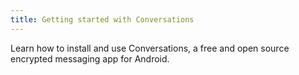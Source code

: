```yaml
---
title: Getting started with Conversations
---
```

Learn how to install and use Conversations, a free and open source encrypted messaging app for Android.
